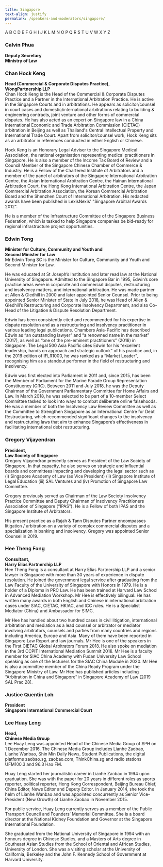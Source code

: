 ```yaml
---
title: Singapore
text-align: justify
permalink: /speakers-and-moderators/singapore/
---
```

A B C D E F G H I J K L M N O P Q R S T U V W X Y Z 


### Calvin Phua
**Deputy Secretary<br>
Ministry of Law**


### Chan Hock Keng
**Head (Commercial & Corporate Disputes Practice),<br>
WongPartnership LLP**<br>
Chan Hock Keng is the Head of the Commercial & Corporate Disputes Practice and a Partner in the International Arbitration Practice. He is active in the Singapore Courts and in arbitrations. He appears as solicitor/counsel in court cases and domestic/international arbitrations relating to building & engineering contracts, joint venture and other forms of commercial disputes. He has also acted as an expert on Singapore law in a China International Economic and Trade Arbitration Commission (CIETAC) arbitration in Beijing as well as Thailand's Central Intellectual Property and International Trade Court. Apart from solicitor/counsel work, Hock Keng sits as an arbitrator in references conducted in either English or Chinese. 

Hock Keng is an Honorary Legal Adviser to the Singapore Medical Association, the national organisation representing medical practitioners in Singapore. He is also a member of the Income Tax Board of Review and a Council Member of the Singapore Chinese Chamber of Commerce & Industry. 
He is a Fellow of the Chartered Institute of Arbitrators and a member of the panel of arbitrators of the Singapore International Arbitration Centre, the Asian International Arbitration Centre, the Hainan International Arbitration Court, the Hong Kong International Arbitration Centre, the Japan Commercial Arbitration Association, the Korean Commercial Arbitration Board and the Shenzhen Court of International Arbitration. His redacted awards have been published in LexisNexis' "Singapore Arbitral Awards 2012". 

He is a member of the Infrastructure Committee of the Singapore Business Federation, which is tasked to help Singapore companies be bid-ready for regional infrastructure project opportunities.


### Edwin Tong
**Minister for Culture, Community and Youth and<br>
Second Minister for Law**<br>
Mr Edwin Tong SC is the Minister for Culture, Community and Youth and Second Minister for Law. 

He was educated at St Joseph’s Institution and later read law at the National University of Singapore. Admitted to the Singapore Bar in 1995, Edwin’s core practice areas were in corporate and commercial disputes, restructuring and insolvency matters, and international arbitration. He was made partner at Allen & Gledhill in 2000 and later appointed Senior Counsel. Prior to being appointed Senior Minister of State in July 2018, he was Head of Allen & Gledhill’s Restructuring and Corporate Insolvency Department, and also Co-Head of the Litigation & Dispute Resolution Department.

Edwin has been consistently cited and recommended for his expertise in dispute resolution and as a restructuring and insolvency practitioner in various leading legal publications. Chambers Asia-Pacific has described Edwin as “an outstanding lawyer” and “a renowned name in the market” (2017), as well as “one of the pre-eminent practitioners” (2018) in Singapore. The Legal 500 Asia Pacific cites Edwin for his “excellent leadership, hands on approach and strategic outlook” of his practice and, in the 2018 edition of IFLR1000, he was ranked as a “Market Leader”, recognising him as a standout performer in the field of restructuring and insolvency.

Edwin was first elected into Parliament in 2011 and, since 2015, has been the Member of Parliament for the Marine Parade Group Representation Constituency (GRC). Between 2011 and July 2018, he was the Deputy Chairman of the Government Parliamentary Committee for Home Affairs and Law. In March 2018, he was selected to be part of a 10-member Select Committee tasked to look into ways to combat deliberate online falsehoods. He was a member of both the Insolvency Law Review Committee as well as the Committee to Strengthen Singapore as an International Centre for Debt Restructuring, which recommended significant changes to the insolvency and restructuring laws that aim to enhance Singapore’s effectiveness in facilitating international debt restructuring.


### Gregory Vijayendran
**President,<br>
Law Society of Singapore**<br>
Gregory Vijayendran presently serves as President of the Law Society of Singapore. In that capacity, he also serves on strategic and influential boards and committees impacting and developing the legal sector such as (i) Singapore Academy of Law (as Vice President) (ii) Singapore Institute of Legal Education (iii) SAL Ventures and (iv) Promotion of Singapore Law Committee. 

Gregory previously served as Chairman of the Law Society Insolvency Practice Committee and Deputy Chairman of Insolvency Practitioners Association of Singapore (“IPAS”). He is a Fellow of both IPAS and the Singapore Institute of Arbitrators.

His present practice as a Rajah & Tann Disputes Partner encompasses litigation / arbitration on a variety of complex commercial disputes and a specialization in banking and insolvency. Gregory was appointed Senior Counsel in 2019.


### Hee Theng Fong
**Consultant,<br>
Harry Elias Partnership LLP**<br>
Hee Theng Fong is a consultant at Harry Elias Partnership LLP and a senior lawyer in Singapore with more than 30 years of experience in dispute resolution. He joined the government legal service after graduating from the Law Faculty of the University of Singapore with Honors in 1979. He is a holder of a Diploma in PRC Law. He has been trained at Harvard Law School in Advanced Mediation Workshop.
Mr Hee is effectively bilingual. He has written many awards in both English and Chinese in international arbitration cases under SIAC, CIETAC, HKIAC, and ICC rules. He is a Specialist Mediator (China) and Ambassador for SIMC.

Mr Hee has handled about two hundred cases in civil litigation, international arbitration and mediation as a lead counsel or arbitrator or mediator involving arbitrators, counsels and parties from many countries and regions including America, Europe and Asia. Many of them have been reported in Singapore Law Report and law journals.
Mr Hee is one of the speakers in the First CIETAC Global Arbitrators Forum 2018. He also spoke on mediation in the 3rd CCPIT International Mediation Summit 2018. Mr Hee is a faculty member for SIAC China Academy with Fudan University Law School speaking as one of the lecturers for the SIAC China Module in 2020. Mr Hee is also a committee member of the China Ready Program under the Singapore Ministry of Law. Mr Hee has published articles including “Arbitration in China and Singapore” in Singapore Academy of Law [2019 SAL Prac 28].


### Justice Quentin Loh
**President<br>
Singapore International Commercial Court**<br>


### Lee Huay Leng
**Head,<br>
Chinese Media Group**<br>
Lee Huay Leng was appointed Head of the Chinese Media Group of SPH on 1 December 2016. The Chinese Media Group includes Lianhe Zaobao, Lianhe Wanbao, Shin Min Daily News, Student Publications, the digital platforms zaobao.sg, zaobao.com, ThinkChina.sg and radio stations UFM100.3 and 96.3 Hao FM.

Huay Leng started her journalistic career in Lianhe Zaobao in 1994 upon graduation. She was with the paper for 20 years in different roles as sports reporter, political reporter, Hong Kong Correspondent, Beijing Bureau Chief, China Editor, News Editor and Deputy Editor. In January 2014, she took the helm of Lianhe Wanbao and was appointed concurrently as Senior Vice-President (New Growth) of Lianhe Zaobao in November 2015.

For public service, Huay Leng currently serves as a member of the Public Transport Council and Founders’ Memorial Committee. She is a board director at the National Kidney Foundation and Governor at the Singapore International Foundation.

She graduated from the National University of Singapore in 1994 with an honours degree in Chinese Studies, and a Masters of Arts degree in Southeast Asian Studies from the School of Oriental and African Studies, University of London. She was a visiting scholar at the University of California, Berkeley and the John F. Kennedy School of Government at Harvard University.

